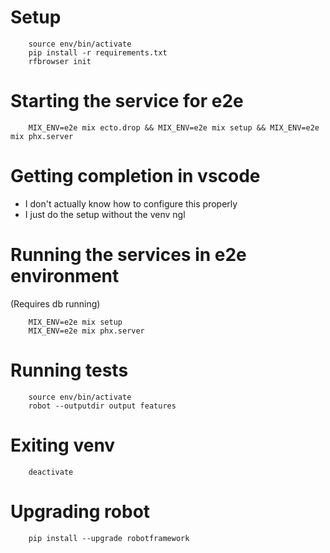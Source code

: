 # Setup

        source env/bin/activate
        pip install -r requirements.txt
        rfbrowser init

# Starting the service for e2e

        MIX_ENV=e2e mix ecto.drop && MIX_ENV=e2e mix setup && MIX_ENV=e2e mix phx.server

# Getting completion in vscode

- I don't actually know how to configure this properly
- I just do the setup without the venv ngl

# Running the services in e2e environment

(Requires db running)

        MIX_ENV=e2e mix setup
        MIX_ENV=e2e mix phx.server

# Running tests

        source env/bin/activate
        robot --outputdir output features

# Exiting venv

        deactivate

# Upgrading robot

        pip install --upgrade robotframework
